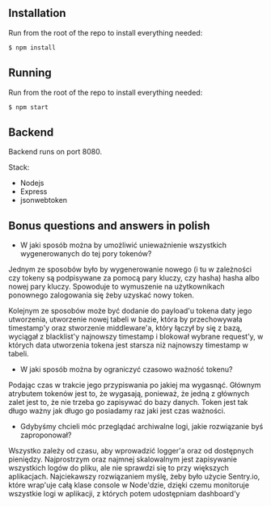 ## Installation

Run from the root of the repo to install everything needed:

```sh
$ npm install
```

## Running

Run from the root of the repo to install everything needed:

```sh
$ npm start
```

## Backend

Backend runs on port 8080.

Stack:

- Nodejs
- Express
- jsonwebtoken

## Bonus questions and answers in polish

- W jaki sposób można by umożliwić unieważnienie wszystkich wygenerowanych do tej pory tokenów?

Jednym ze sposobów było by wygenerowanie nowego (i tu w zależności czy tokeny są podpisywane za pomocą pary kluczy, czy hasha)
hasha albo nowej pary kluczy. Spowoduje to wymuszenie na użytkownikach ponownego zalogowania się żeby uzyskać nowy token.

Kolejnym ze sposobów może być dodanie do payload'u tokena daty jego utworzenia, utworzenie nowej tabeli w bazie, która by
przechowywała timestamp'y oraz stworzenie middleware'a, który łączył by się z bazą, wyciągał z blacklist'y najnowszy timestamp
i blokował wybrane request'y, w których data utworzenia tokena jest starsza niż najnowszy timestamp w tabeli.

- W jaki sposób można by ograniczyć czasowo ważność tokenu?

Podając czas w trakcie jego przypiswania po jakiej ma wygasnąć. Głównym atrybutem tokenów jest to, że wygasają, ponieważ, że
jedną z głównych zalet jest to, że nie trzeba go zapisywać do bazy danych. Token jest tak długo ważny jak długo go posiadamy raz
jaki jest czas ważności.

- Gdybyśmy chcieli móc przeglądać archiwalne logi, jakie rozwiązanie byś zaproponował?

Wszystko zależy od czasu, aby wprowadzić logger'a oraz od dostępnych pieniędzy. Najprostrzym oraz najmnej skalowalnym jest
zapisywanie wszystkich logów do pliku, ale nie sprawdzi się to przy większych aplikacjach. Najciekawszy rozwiązaniem myślę,
żeby było użycie Sentry.io, które wrap'uje całą klase console w Node'dzie, dzięki czemu monitoruje wszystkie logi w aplikacji,
z których potem udostępniam dashboard'y
